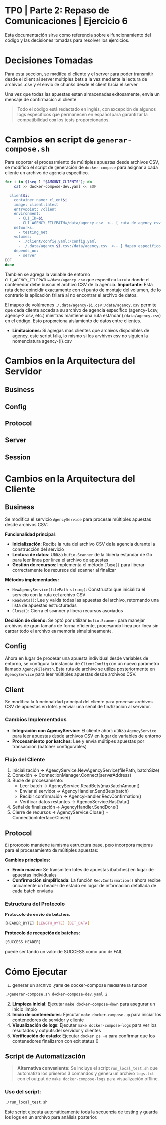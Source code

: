 # TP0 | Parte 2: Repaso de Comunicaciones | Ejercicio 6

Esta documentación sirve como referencia sobre el funcionamiento del código y las decisiones tomadas para resolver los ejercicios.

# Decisiones Tomadas

Para esta seccion, se modifca el cliente y el server para poder transmitir desde el client al server multiples bets a la vez mediante la lectura de archivos .csv y el envio de chunks desde el client hacia el server

Una vez que todas las apuestas estan almacenadas exitosamente, envia un mensaje de confirmacion al cliente

> Todo el código está redactado en inglés, con excepción de algunos logs específicos que permanecen en español para garantizar la compatibilidad con los tests proporcionados.

# Cambios en script de `generar-compose.sh`

Para soportar el procesamiento de múltiples apuestas desde archivos CSV, se modificó el script de generación de `docker-compose` para asignar a cada cliente un archivo de agencia específico.

```bash
for i in $(seq 1 "$AMOUNT_CLIENTS"); do
    cat >> docker-compose-dev.yaml << EOF

  client$i:
    container_name: client$i
    image: client:latest
    entrypoint: /client
    environment:
      - CLI_ID=$i
      - CLI_AGENCY_FILEPATH=/data/agency.csv  <-- [ ruta de agency csv filepath ]
    networks:
      - testing_net
    volumes:
      - ./client/config.yaml:/config.yaml
      - ./.data/agency-$i.csv:/data/agency.csv  <-- [ Mapeo específico por cliente ]
    depends_on:
      - server
EOF
done
```

También se agrega la variable de entorno `CLI_AGENCY_FILEPATH=/data/agency.csv` que especifica la ruta donde el contenedor debe buscar el archivo CSV de la agencia. **Importante:** Esta ruta debe coincidir exactamente con el punto de montaje del volumen, de lo contrario la aplicación fallará al no encontrar el archivo de datos.

El mapeo de volúmenes `./.data/agency-$i.csv:/data/agency.csv` permite que cada cliente acceda a su archivo de agencia específico (agency-1.csv, agency-2.csv, etc.) mientras mantiene una ruta estándar (`/data/agency.csv`) en el código. Esto proporciona aislamiento de datos entre clientes.

- **Limitaciones:** Si agregas mas clientes que archivos disponibles de agency, este script falla, lo mismo si los arvhivos csv no siguien la nomenclatura agency-{i}.csv

# Cambios en la Arquitectura del Servidor

## Business

## Config

## Protocol

## Server

## Session

# Cambios en la Arquitectura del Cliente

## Business

Se modifica el servicio `AgencyService` para procesar múltiples apuestas desde archivos CSV:

**Funcionalidad principal:**

- **Inicialización**: Recibe la ruta del archivo CSV de la agencia durante la construcción del servicio
- **Lectura de datos**: Utiliza `bufio.Scanner` de la librería estándar de Go para leer línea por línea el archivo de apuestas
- **Gestión de recursos**: Implementa el método `Close()` para liberar correctamente los recursos del scanner al finalizar

**Métodos implementados:**

- `NewAgencyService(filePath string)`: Constructor que inicializa el servicio con la ruta del archivo CSV
- `ReadBets()`: Lee y valida todas las apuestas del archivo, retornando una lista de apuestas estructuradas
- `Close()`: Cierra el scanner y libera recursos asociados

**Decisión de diseño:** Se optó por utilizar `bufio.Scanner` para manejar archivos de gran tamaño de forma eficiente, procesando línea por línea sin cargar todo el archivo en memoria simultáneamente.

## Config

Ahora en lugar de procesar una apuesta individual desde variables de entorno, se configura la instancia de `ClientConfig` con un nuevo parámetro llamado `AgencyFilePath`. Esta ruta de archivo se utiliza posteriormente en `AgencyService` para leer múltiples apuestas desde archivos CSV.

## Client

Se modifica la funcionalidad principal del cliente para procesar archivos CSV de apuestas en lotes y enviar una señal de finalización al servidor.

### Cambios Implementados

- **Integración con AgencyService**: El cliente ahora utiliza `AgencyService` para leer apuestas desde archivos CSV en lugar de variables de entorno
- **Procesamiento por batches**: Lee y envía múltiples apuestas por transacción (batches configurables)

### Flujo del Cliente

1. Inicialización → AgencyService.NewAgencyService(filePath, batchSize)
2. Conexión → ConnectionManager.Connect(serverAddress)
3. Bucle de procesamiento:
   - Leer batch → AgencyService.ReadBets(maxBatchAmount)
   - Enviar al servidor → AgencyHandler.SendBets(batch)
   - Recibir confirmación → AgencyHandler.RecvConfirmation()
   - Verificar datos restantes → AgencyService.HasData()
4. Señal de finalización → AgencyHandler.SendDone()
5. Cierre de recursos → AgencyService.Close() + ConnectionInterface.Close()

## Protocol

El protocolo mantiene la misma estructura base, pero incorpora mejoras para el procesamiento de múltiples apuestas:

**Cambios principales:**

- **Envío masivo**: Se transmiten lotes de apuestas (batches) en lugar de apuestas individuales
- **Confirmación simplificada**: La función `RecvConfirmation()` ahora recibe únicamente un header de estado en lugar de información detallada de cada batch enviada

### Estructura del Protocolo

**Protocolo de envío de batches:**

```bash
[HEADER_BYTE] [LENGTH_BYTE] [BET_DATA]
```

**Protocolo de recepción de batches:**

```bash
[SUCCESS_HEADER]
```

puede ser tando un valor de SUCCESS como uno de FAIL

# Cómo Ejecutar

1. generar un archivo .yaml de docker-compose mediante la funcion

```bash
./generar-compose.sh docker-compose-dev.yaml 2
```

2. **Limpieza inicial**: Ejecutar `make docker-compose-down` para asegurar un inicio limpio
3. **Inicio de contenedores**: Ejecutar `make docker-compose-up` para iniciar los contenedores de servidor y cliente
4. **Visualización de logs**: Ejecutar `make docker-compose-logs` para ver los resultados y outputs del servidor y clientes
5. **Verificación de estado**: Ejecutar `docker ps -a` para confirmar que los contenedores finalizaron con exit status 0

## Script de Automatización

> **Alternativa conveniente:** Se incluye el script `run_local_test.sh` que automatiza los primeros 3 comandos y genera un archivo `logs.txt` con el output de `make docker-compose-logs` para visualización offline.

### Uso del script:

```bash
./run_local_test.sh
```

Este script ejecuta automáticamente toda la secuencia de testing y guarda los logs en un archivo para análisis posterior.
